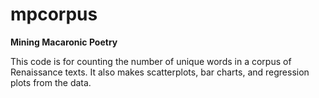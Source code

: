 # mpcorpus

**Mining Macaronic Poetry**

This code is for counting the number of unique words in a corpus of Renaissance texts. It also makes scatterplots, bar charts, and regression plots from the data.


